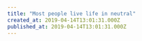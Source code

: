 ```yaml
---
title: "Most people live life in neutral"
created_at: 2019-04-14T13:01:31.000Z
published_at: 2019-04-14T13:01:31.000Z
---
```


